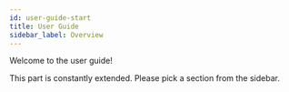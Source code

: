 ```yaml
---
id: user-guide-start
title: User Guide
sidebar_label: Overview
---
```


Welcome to the user guide!

This part is constantly extended. Please pick a section from the sidebar.

